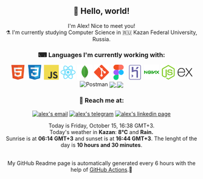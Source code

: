 <body align="center">
<h2> 👋 Hello, world!</h2>

I'm Alex! Nice to meet you! <br>
⚗️ I'm currently studying Computer Science in 🇷🇺 Kazan Federal University, Russia. 


<h3>⌨ Languages I'm currently working with:</h3> 
<img alt="HTML" width="40px" src="https://raw.githubusercontent.com/devicons/devicon/master/icons/html5/html5-original.svg"/>
<img alt="CSS" width="40px" src="https://raw.githubusercontent.com/devicons/devicon/master/icons/css3/css3-original.svg"/>
<img alt="JavaScript" width="40px" src="https://raw.githubusercontent.com/devicons/devicon/master/icons/javascript/javascript-original.svg"/>
<img alt="React" width="40px" src="https://raw.githubusercontent.com/devicons/devicon/master/icons/react/react-original.svg"/>
<img alt="Mongo" width="40px" src="https://raw.githubusercontent.com/devicons/devicon/master/icons/mongodb/mongodb-original.svg"/>
<img alt="Git" width="40px" src="https://raw.githubusercontent.com/devicons/devicon/master/icons/git/git-original.svg"/>
<img alt="Figma" width="40px" src="https://raw.githubusercontent.com/devicons/devicon/master/icons/figma/figma-original.svg"/>
<img alt="Heroku" width="40px" src="https://raw.githubusercontent.com/devicons/devicon/master/icons/heroku/heroku-original.svg"/>
<img alt="Nginx" width="40px" src="https://raw.githubusercontent.com/devicons/devicon/master/icons/nginx/nginx-original.svg"/>
<img alt="Nodejs" width="40px" src="https://raw.githubusercontent.com/devicons/devicon/master/icons/nodejs/nodejs-original.svg"/>
<img alt="Express" width="40px" src="https://raw.githubusercontent.com/devicons/devicon/master/icons/express/express-original.svg"/>
<img alt="Postman" width="40px" src="https://logowiki.net/uploads/logo/p/postman.svg"/>


<a href="https://github.com/vakhitovalex">
  <img align="center" src="https://github-readme-stats.vercel.app/api?username=vakhitovalex&count_private=true&show_icons=true&bg_color=0,1c92d2,f2fcfe&title_color=383535&text_color=383535&hide=stars,issues,contribs&icon_color=383535" />
</a>
<a href="https://github.com/vakhitovalex">
  <img align="center" src="https://github-readme-stats.vercel.app/api/top-langs/?username=vakhitovalex&layout=compact&bg_color=0,f2fcfe,1c92d2&title_color=383535&text_color=383535" />
</a>


<h3>📱 Reach me at:</h3>
<p>
<a href="mailto:vakhitovalex@gmail.com" target="blank"><img src="https://upload.wikimedia.org/wikipedia/commons/7/7e/Gmail_icon_%282020%29.svg" alt="alex's email" height="30" width="40" /></a>
<a href="https://t.me/vakhal" target="blank"><img src="https://upload.wikimedia.org/wikipedia/commons/8/82/Telegram_logo.svg" alt="alex's telegram" height="30" width="40" /></a>
<a href="https://linkedin.com/in/alex-vakhitov" target="blank"><img src="https://content.linkedin.com/content/dam/me/business/en-us/amp/brand-site/v2/bg/LI-Bug.svg.original.svg" alt="alex's linkedin page" height="30" width="40" /></a>
</p>


<p>Today is Friday, October 15, 16:38 GMT+3.
<br>Today's weather in <b>Kazan</b>: <b>8°C</b> and <b>Rain.</b>
<br>Sunrise is at <b>06:14 GMT+3</b> and sunset is at <b>16:44 GMT+3</b>. The lenght of the day is <b>10 hours and 30 minutes</b>.</p>
<br>
My GitHub Readme page is automatically generated every 6 hours with the help of <a href="https://github.com/features/actions"> GitHub Actions</a>.🦦
</body>